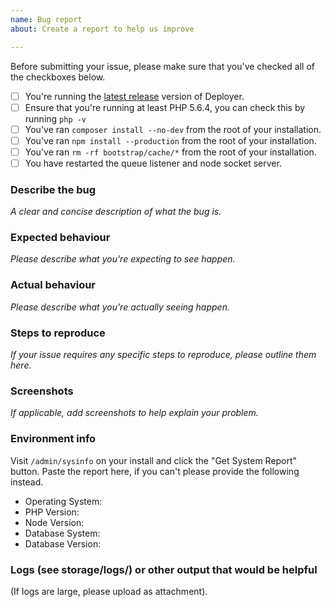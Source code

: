 ```yaml
---
name: Bug report
about: Create a report to help us improve

---
```


Before submitting your issue, please make sure that you've checked all of the checkboxes below.

- [ ] You're running the [latest release](https://github.com/REBElinBLUE/deployer/releases/latest) version of Deployer.
- [ ] Ensure that you're running at least PHP 5.6.4, you can check this by running `php -v`
- [ ] You've ran `composer install --no-dev` from the root of your installation.
- [ ] You've ran `npm install --production` from the root of your installation.
- [ ] You've ran `rm -rf bootstrap/cache/*` from the root of your installation.
- [ ] You have restarted the queue listener and node socket server.

### Describe the bug

*A clear and concise description of what the bug is.*

### Expected behaviour

*Please describe what you're expecting to see happen.*

### Actual behaviour

*Please describe what you're actually seeing happen.*

### Steps to reproduce

*If your issue requires any specific steps to reproduce, please outline them here.*

### Screenshots
*If applicable, add screenshots to help explain your problem.*

### Environment info

Visit `/admin/sysinfo` on your install and click the "Get System Report" button. Paste the report here, if you can't
please provide the following instead.

- Operating System:
- PHP Version:
- Node Version:
- Database System:
- Database Version:

### Logs (see storage/logs/) or other output that would be helpful
(If logs are large, please upload as attachment).
